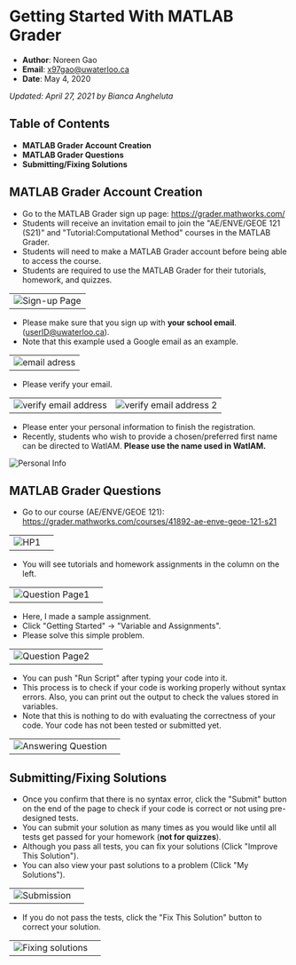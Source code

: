 # Getting Started With MATLAB Grader
* **Author**: Noreen Gao
* **Email**: x97gao@uwaterloo.ca 
* **Date**: May 4, 2020 
 
*Updated: April 27, 2021 by Bianca Angheluta*

## Table of Contents  
* **MATLAB Grader Account Creation**  
* **MATLAB Grader Questions**  
* **Submitting/Fixing Solutions**   

## MATLAB Grader Account Creation
* Go to the MATLAB Grader sign up page: https://grader.mathworks.com/    
* Students will receive an invitation email to join the "AE/ENVE/GEOE 121 (S21)" and "Tutorial:Computational Method" courses in the MATLAB Grader.
* Students will need to make a MATLAB Grader account before being able to access the course. 
* Students are required to use the MATLAB Grader for their tutorials, homework, and quizzes.  

||
|:--:|
|![Sign-up Page](img/Sign_up_Page.png)|

* Please make sure that you sign up with **your school email**. (userID@uwaterloo.ca).
* Note that this example used a Google email as an example.  

||
|:--:|
|![email adress](img/Account1.png)|
 
* Please verify your email.  

|||
|:--------|:-----------|
|![verify email address](img/Account2.png)|![verify email address 2](img/Account3.png)|

* Please enter your personal information to finish the registration.
* Recently, students who wish to provide a chosen/preferred first name can be directed to WatIAM. **Please use the name used in WatIAM.** 

![Personal Info](img/Account4.png)

## MATLAB Grader Questions
* Go to our course (AE/ENVE/GEOE 121): https://grader.mathworks.com/courses/41892-ae-enve-geoe-121-s21  

|||
|:--------|:-----------|
|![HP1](img/HP1.png)|

* You will see tutorials and homework assignments in the column on the left.   

|||
|:--------|:-----------|
|![Question Page1](img/Question_Page1.png)|  
   
* Here, I made a sample assignment. 
* Click "Getting Started" -> "Variable and Assignments".
* Please solve this simple problem. 

|||
|:--------|:-----------|
|![Question Page2](img/Question_Page2.png)|  

* You can push "Run Script" after typing your code into it. 
* This process is to check if your code is working properly without syntax errors. Also, you can print out the output to check the values stored in variables.  
* Note that this is nothing to do with evaluating the correctness of your code. Your code has not been tested or submitted yet. 

|||
|:--------|:-----------|
|![Answering Question](img/Answering_Question.png)|


## Submitting/Fixing Solutions 
* Once you confirm that there is no syntax error, click the "Submit" button on the end of the page to check if your code is correct or not using pre-designed tests.
* You can submit your solution as many times as you would like until all tests get passed for your homework (**not for quizzes**).
* Although you pass all tests, you can fix your solutions (Click "Improve This Solution"). 
* You can also view your past solutions to a problem (Click "My Solutions").

|||
|:--------|:-----------|
|![Submission](img/Submission.png)|

* If you do not pass the tests, click the "Fix This Solution" button to correct your solution. 

|||
|:--------|:-----------|
|![Fixing solutions](img/Fixing_solutions.png)|
